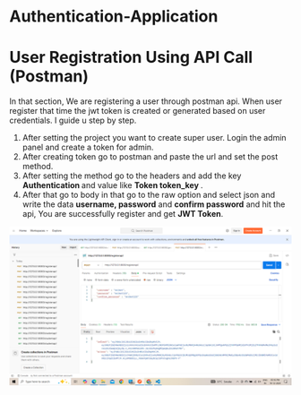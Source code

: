 # Authentication-Application

# User Registration Using API Call (Postman)
In that section, We are registering a user through postman api. When user register that time the jwt token is created or generated based on user credentials. I guide u step by step.

1. After setting the project you want to create super user. Login the admin panel and create a token for admin.
2. After creating token go to postman and paste the url and set the post method.
3. After setting the method go to the headers and add the key <b>Authentication </b> and value like <b> Token token_key </b>.
4. After that go to body in that go to the raw option and select json and write the data <b>username, password</b> and <b>confirm password</b> and hit the api, You are successfully register and get <b>JWT Token</b>.
 

![alt text](<Output/generate jwt token using registration.png>)